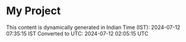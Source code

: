 # My Project

This content is dynamically generated in Indian Time (IST): 2024-07-12 07:35:15 IST
Converted to UTC: 2024-07-12 02:05:15 UTC
